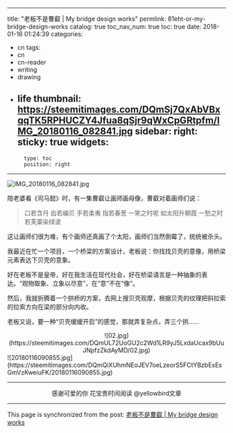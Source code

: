 
---
title: "老板不是曹叡 | My bridge design works"
permlink: 81eht-or-my-bridge-design-works
catalog: true
toc_nav_num: true
toc: true
date: 2018-01-16 01:24:39
categories:
- cn
tags:
- cn
- cn-reader
- writing
- drawing
- life
thumbnail: https://steemitimages.com/DQmSj7QxAbVBxqqTK5RPHUCZY4Jfua8qSjr9qWxCpGRtpfm/IMG_20180116_082841.jpg
sidebar:
    right:
        sticky: true
widgets:
    -
        type: toc
        position: right
---


![IMG_20180116_082841.jpg](https://steemitimages.com/DQmSj7QxAbVBxqqTK5RPHUCZY4Jfua8qSjr9qWxCpGRtpfm/IMG_20180116_082841.jpg)

陪老婆看《司马懿》时，有一集曹叡让画师画母像，曹叡对着画师们说：

>口若含丹
齿若编贝
手若柔夷
指若春葱
一笑之时呢
如太阳升朝霞
一愁之时
若芙蕖染绿波

这让画师们很为难，有个画师还真画了个太阳，画师们当然倒霉了，统统被杀头。

我最近在忙一个项目，一个桥梁的方案设计，老板说：你找找贝壳的意像，用桥梁元素表达下贝壳的意象。

好在老板不是皇帝，好在我生活在现代社会，好在桥梁语言是一种抽象的表达。“观物取象、立象以尽意”，在“意”不在“像”。

然后，我就折腾着一个拱桥的方案，去网上搜贝壳观摩，根据贝壳的纹理把斜拉索的拉索方向在梁的部分向内收。

老板又说，要一种“贝壳缓缓开启”的感觉，那就弄复杂点，弄三个拱......

<center>![02.jpg](https://steemitimages.com/DQmUL72UoGU2c2Wd1LR9yJ5LxdaUcax9bUuJNpfzZkdAyMD/02.jpg)</center>
![20180116090855.jpg](https://steemitimages.com/DQmQiXUhmNEoJEV7oeLzeorS5FCtYBzbEsEsGmVzKweiuFK/20180116090855.jpg)

---

<center>感谢可爱的你
花宝贵时间阅读 @yellowbird文章</center>

- - -

This page is synchronized from the post: [老板不是曹叡 | My bridge design works](https://steemit.com/@yellowbird/81eht-or-my-bridge-design-works)
